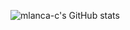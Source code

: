 ![mlanca-c's GitHub stats](https://github-readme-stats.vercel.app/api?username=mlanca-c&show_icons=true&theme=radical)
